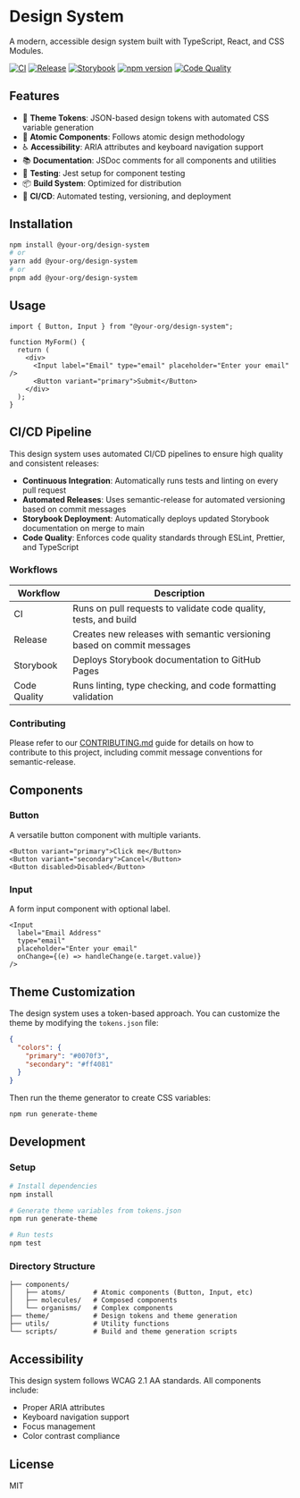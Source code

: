 # Design System

A modern, accessible design system built with TypeScript, React, and CSS Modules.

[![CI](https://github.com/supahuman/design-system-2/actions/workflows/ci.yml/badge.svg)](https://github.com/supahuman/design-system-2/actions/workflows/ci.yml)
[![Release](https://github.com/supahuman/design-system-2/actions/workflows/release.yml/badge.svg)](https://github.com/supahuman/design-system-2/actions/workflows/release.yml)
[![Storybook](https://img.shields.io/badge/storybook-deployed-FF4785)](https://supahuman.github.io/design-system-2)
[![npm version](https://badge.fury.io/js/%40your-org%2Fdesign-system.svg)](https://badge.fury.io/js/%40your-org%2Fdesign-system)
[![Code Quality](https://github.com/supahuman/design-system-2/actions/workflows/code-quality.yml/badge.svg)](https://github.com/supahuman/design-system-2/actions/workflows/code-quality.yml)

## Features

- 🎨 **Theme Tokens**: JSON-based design tokens with automated CSS variable generation
- 🧩 **Atomic Components**: Follows atomic design methodology
- ♿ **Accessibility**: ARIA attributes and keyboard navigation support
- 📚 **Documentation**: JSDoc comments for all components and utilities
- 🧪 **Testing**: Jest setup for component testing
- 📦 **Build System**: Optimized for distribution
- 🚀 **CI/CD**: Automated testing, versioning, and deployment

## Installation

```bash
npm install @your-org/design-system
# or
yarn add @your-org/design-system
# or
pnpm add @your-org/design-system
```

## Usage

```tsx
import { Button, Input } from "@your-org/design-system";

function MyForm() {
  return (
    <div>
      <Input label="Email" type="email" placeholder="Enter your email" />
      <Button variant="primary">Submit</Button>
    </div>
  );
}
```

## CI/CD Pipeline

This design system uses automated CI/CD pipelines to ensure high quality and consistent releases:

- **Continuous Integration**: Automatically runs tests and linting on every pull request
- **Automated Releases**: Uses semantic-release for automated versioning based on commit messages
- **Storybook Deployment**: Automatically deploys updated Storybook documentation on merge to main
- **Code Quality**: Enforces code quality standards through ESLint, Prettier, and TypeScript

### Workflows

| Workflow     | Description                                                            |
| ------------ | ---------------------------------------------------------------------- |
| CI           | Runs on pull requests to validate code quality, tests, and build       |
| Release      | Creates new releases with semantic versioning based on commit messages |
| Storybook    | Deploys Storybook documentation to GitHub Pages                        |
| Code Quality | Runs linting, type checking, and code formatting validation            |

### Contributing

Please refer to our [CONTRIBUTING.md](./CONTRIBUTING.md) guide for details on how to contribute to this project, including commit message conventions for semantic-release.

## Components

### Button

A versatile button component with multiple variants.

```tsx
<Button variant="primary">Click me</Button>
<Button variant="secondary">Cancel</Button>
<Button disabled>Disabled</Button>
```

### Input

A form input component with optional label.

```tsx
<Input
  label="Email Address"
  type="email"
  placeholder="Enter your email"
  onChange={(e) => handleChange(e.target.value)}
/>
```

## Theme Customization

The design system uses a token-based approach. You can customize the theme by modifying the `tokens.json` file:

```json
{
  "colors": {
    "primary": "#0070f3",
    "secondary": "#ff4081"
  }
}
```

Then run the theme generator to create CSS variables:

```bash
npm run generate-theme
```

## Development

### Setup

```bash
# Install dependencies
npm install

# Generate theme variables from tokens.json
npm run generate-theme

# Run tests
npm test
```

### Directory Structure

```
├── components/
│   ├── atoms/       # Atomic components (Button, Input, etc)
│   ├── molecules/   # Composed components
│   └── organisms/   # Complex components
├── theme/           # Design tokens and theme generation
├── utils/           # Utility functions
└── scripts/         # Build and theme generation scripts
```

## Accessibility

This design system follows WCAG 2.1 AA standards. All components include:

- Proper ARIA attributes
- Keyboard navigation support
- Focus management
- Color contrast compliance

## License

MIT
